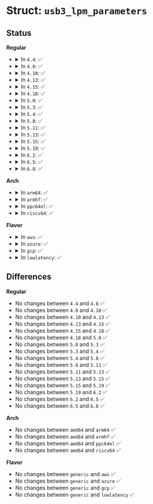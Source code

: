 # Struct: <code>usb3_lpm_parameters</code>

## Status
<b>Regular</b>
<ul>
<li>
<details>
<summary>In <code>4.4</code>: ✅</summary>

```c
struct usb3_lpm_parameters {
    unsigned int mel;
    unsigned int pel;
    unsigned int sel;
    int timeout;
};
```
</details>
</li>
<li>
<details>
<summary>In <code>4.8</code>: ✅</summary>

```c
struct usb3_lpm_parameters {
    unsigned int mel;
    unsigned int pel;
    unsigned int sel;
    int timeout;
};
```
</details>
</li>
<li>
<details>
<summary>In <code>4.10</code>: ✅</summary>

```c
struct usb3_lpm_parameters {
    unsigned int mel;
    unsigned int pel;
    unsigned int sel;
    int timeout;
};
```
</details>
</li>
<li>
<details>
<summary>In <code>4.13</code>: ✅</summary>

```c
struct usb3_lpm_parameters {
    unsigned int mel;
    unsigned int pel;
    unsigned int sel;
    int timeout;
};
```
</details>
</li>
<li>
<details>
<summary>In <code>4.15</code>: ✅</summary>

```c
struct usb3_lpm_parameters {
    unsigned int mel;
    unsigned int pel;
    unsigned int sel;
    int timeout;
};
```
</details>
</li>
<li>
<details>
<summary>In <code>4.18</code>: ✅</summary>

```c
struct usb3_lpm_parameters {
    unsigned int mel;
    unsigned int pel;
    unsigned int sel;
    int timeout;
};
```
</details>
</li>
<li>
<details>
<summary>In <code>5.0</code>: ✅</summary>

```c
struct usb3_lpm_parameters {
    unsigned int mel;
    unsigned int pel;
    unsigned int sel;
    int timeout;
};
```
</details>
</li>
<li>
<details>
<summary>In <code>5.3</code>: ✅</summary>

```c
struct usb3_lpm_parameters {
    unsigned int mel;
    unsigned int pel;
    unsigned int sel;
    int timeout;
};
```
</details>
</li>
<li>
<details>
<summary>In <code>5.4</code>: ✅</summary>

```c
struct usb3_lpm_parameters {
    unsigned int mel;
    unsigned int pel;
    unsigned int sel;
    int timeout;
};
```
</details>
</li>
<li>
<details>
<summary>In <code>5.8</code>: ✅</summary>

```c
struct usb3_lpm_parameters {
    unsigned int mel;
    unsigned int pel;
    unsigned int sel;
    int timeout;
};
```
</details>
</li>
<li>
<details>
<summary>In <code>5.11</code>: ✅</summary>

```c
struct usb3_lpm_parameters {
    unsigned int mel;
    unsigned int pel;
    unsigned int sel;
    int timeout;
};
```
</details>
</li>
<li>
<details>
<summary>In <code>5.13</code>: ✅</summary>

```c
struct usb3_lpm_parameters {
    unsigned int mel;
    unsigned int pel;
    unsigned int sel;
    int timeout;
};
```
</details>
</li>
<li>
<details>
<summary>In <code>5.15</code>: ✅</summary>

```c
struct usb3_lpm_parameters {
    unsigned int mel;
    unsigned int pel;
    unsigned int sel;
    int timeout;
};
```
</details>
</li>
<li>
<details>
<summary>In <code>5.19</code>: ✅</summary>

```c
struct usb3_lpm_parameters {
    unsigned int mel;
    unsigned int pel;
    unsigned int sel;
    int timeout;
};
```
</details>
</li>
<li>
<details>
<summary>In <code>6.2</code>: ✅</summary>

```c
struct usb3_lpm_parameters {
    unsigned int mel;
    unsigned int pel;
    unsigned int sel;
    int timeout;
};
```
</details>
</li>
<li>
<details>
<summary>In <code>6.5</code>: ✅</summary>

```c
struct usb3_lpm_parameters {
    unsigned int mel;
    unsigned int pel;
    unsigned int sel;
    int timeout;
};
```
</details>
</li>
<li>
<details>
<summary>In <code>6.8</code>: ✅</summary>

```c
struct usb3_lpm_parameters {
    unsigned int mel;
    unsigned int pel;
    unsigned int sel;
    int timeout;
};
```
</details>
</li>
</ul>
<b>Arch</b>
<ul>
<li>
<details>
<summary>In <code>arm64</code>: ✅</summary>

```c
struct usb3_lpm_parameters {
    unsigned int mel;
    unsigned int pel;
    unsigned int sel;
    int timeout;
};
```
</details>
</li>
<li>
<details>
<summary>In <code>armhf</code>: ✅</summary>

```c
struct usb3_lpm_parameters {
    unsigned int mel;
    unsigned int pel;
    unsigned int sel;
    int timeout;
};
```
</details>
</li>
<li>
<details>
<summary>In <code>ppc64el</code>: ✅</summary>

```c
struct usb3_lpm_parameters {
    unsigned int mel;
    unsigned int pel;
    unsigned int sel;
    int timeout;
};
```
</details>
</li>
<li>
<details>
<summary>In <code>riscv64</code>: ✅</summary>

```c
struct usb3_lpm_parameters {
    unsigned int mel;
    unsigned int pel;
    unsigned int sel;
    int timeout;
};
```
</details>
</li>
</ul>
<b>Flavor</b>
<ul>
<li>
<details>
<summary>In <code>aws</code>: ✅</summary>

```c
struct usb3_lpm_parameters {
    unsigned int mel;
    unsigned int pel;
    unsigned int sel;
    int timeout;
};
```
</details>
</li>
<li>
<details>
<summary>In <code>azure</code>: ✅</summary>

```c
struct usb3_lpm_parameters {
    unsigned int mel;
    unsigned int pel;
    unsigned int sel;
    int timeout;
};
```
</details>
</li>
<li>
<details>
<summary>In <code>gcp</code>: ✅</summary>

```c
struct usb3_lpm_parameters {
    unsigned int mel;
    unsigned int pel;
    unsigned int sel;
    int timeout;
};
```
</details>
</li>
<li>
<details>
<summary>In <code>lowlatency</code>: ✅</summary>

```c
struct usb3_lpm_parameters {
    unsigned int mel;
    unsigned int pel;
    unsigned int sel;
    int timeout;
};
```
</details>
</li>
</ul>

## Differences
<b>Regular</b>
<ul>
<li>
No changes between <code>4.4</code> and <code>4.8</code> ✅
</li>
<li>
No changes between <code>4.8</code> and <code>4.10</code> ✅
</li>
<li>
No changes between <code>4.10</code> and <code>4.13</code> ✅
</li>
<li>
No changes between <code>4.13</code> and <code>4.15</code> ✅
</li>
<li>
No changes between <code>4.15</code> and <code>4.18</code> ✅
</li>
<li>
No changes between <code>4.18</code> and <code>5.0</code> ✅
</li>
<li>
No changes between <code>5.0</code> and <code>5.3</code> ✅
</li>
<li>
No changes between <code>5.3</code> and <code>5.4</code> ✅
</li>
<li>
No changes between <code>5.4</code> and <code>5.8</code> ✅
</li>
<li>
No changes between <code>5.8</code> and <code>5.11</code> ✅
</li>
<li>
No changes between <code>5.11</code> and <code>5.13</code> ✅
</li>
<li>
No changes between <code>5.13</code> and <code>5.15</code> ✅
</li>
<li>
No changes between <code>5.15</code> and <code>5.19</code> ✅
</li>
<li>
No changes between <code>5.19</code> and <code>6.2</code> ✅
</li>
<li>
No changes between <code>6.2</code> and <code>6.5</code> ✅
</li>
<li>
No changes between <code>6.5</code> and <code>6.8</code> ✅
</li>
</ul>
<b>Arch</b>
<ul>
<li>
No changes between <code>amd64</code> and <code>arm64</code> ✅
</li>
<li>
No changes between <code>amd64</code> and <code>armhf</code> ✅
</li>
<li>
No changes between <code>amd64</code> and <code>ppc64el</code> ✅
</li>
<li>
No changes between <code>amd64</code> and <code>riscv64</code> ✅
</li>
</ul>
<b>Flavor</b>
<ul>
<li>
No changes between <code>generic</code> and <code>aws</code> ✅
</li>
<li>
No changes between <code>generic</code> and <code>azure</code> ✅
</li>
<li>
No changes between <code>generic</code> and <code>gcp</code> ✅
</li>
<li>
No changes between <code>generic</code> and <code>lowlatency</code> ✅
</li>
</ul>
